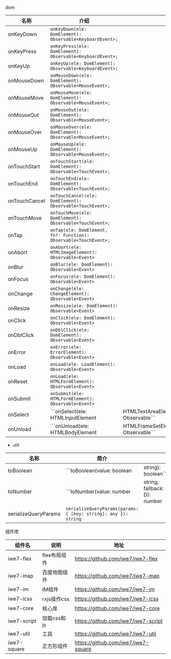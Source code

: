
dom

| 名称            | 介绍                                                                   |                                            |
|---------------|----------------------------------------------------------------------|--------------------------------------------|
| onKeyDown     | ```onKeyDown(ele: DomElement): Observable<KeyboardEvent>;```         |                                            |
| onKeyPress    | ```onKeyPress(ele: DomElement): Observable<KeyboardEvent>;```        |                                            |
| onKeyUp       | ```onKeyUp(ele: DomElement): Observable<KeyboardEvent>;```           |                                            |
| onMouseDown   | ```onMouseDown(ele: DomElement): Observable<MouseEvent>;```          |                                            |
| onMouseMove   | ```onMouseMove(ele: DomElement): Observable<MouseEvent>;```          |                                            |
| onMouseOut    | ```onMouseOut(ele: DomElement): Observable<MouseEvent>;```           |                                            |
| onMouseOver   | ```onMouseOver(ele: DomElement): Observable<MouseEvent>;```          |                                            |
| onMouseUp     | ```onMouseUp(ele: DomElement): Observable<MouseEvent>;```            |                                            |
| onTouchStart  | ```onTouchStart(ele: DomElement): Observable<TouchEvent>;```         |                                            |
| onTouchEnd    | ```onTouchEnd(ele: DomElement): Observable<TouchEvent>;```           |                                            |
| onTouchCancel | ```onTouchCancel(ele: DomElement): Observable<TouchEvent>;```        |                                            |
| onTouchMove   | ```onTouchMove(ele: DomElement): Observable<TouchEvent>;```          |                                            |
| onTap         | ```onTap(ele: DomElement, fn?: Function): Observable<TouchEvent>;``` |                                            |
| onAbort       | ```onAbort(ele: HTMLImageElement): Observable<Event>```              |                                            |
| onBlur        | ```onBlur(ele: DomElement): Observable<Event>```                     |                                            |
| onFocus       | ```onFocus(ele: DomElement): Observable<Event>```                    |                                            |
| onChange      | ```onChange(ele: ChangeElement): Observable<Event>```                |                                            |
| onResize      | ```onResize(ele: DomElement): Observable<Event>```                   |                                            |
| onClick       | ```onClick(ele: DomElement): Observable<Event>```                    |                                            |
| onDblClick    | ```onDblClick(ele: DomElement): Observable<Event>```                 |                                            |
| onError       | ```onError(ele: ErrorElement): Observable<Event>```                  |                                            |
| onLoad        | ```onLoad(ele: LoadElement): Observable<Event>```                    |                                            |
| onReset       | ```onLoad(ele: HTMLFormElement): Observable<Event>```                |                                            |
| onSubmit      | ```onSubmit(ele: HTMLFormElement): Observable<Event>```              |                                            |
| onSelect      | ```onSelect(ele: HTMLInputElement                                    | HTMLTextAreaElement): Observable<Event>``` |
| onUnload      | ```onUnload(ele: HTMLBodyElement                                     | HTMLFrameSetElement): Observable<Event>``` |


- util

| 名称                   | 简介                                                                 |                              |      |
|----------------------|--------------------------------------------------------------------|------------------------------|------|
| toBoolean            | ```toBoolean(value: boolean                                        | string): boolean```          |      |
| toNumber             | ```toNumber<D>(value: number                                       | string, fallback: D): number | D``` |
| serializeQueryParams | ```serializeQueryParams(params: { [key: string]: any }): string``` |                              |      |


组件库

| 组件名         | 说明        | 地址                                  |
|-------------|-----------|-------------------------------------|
| iwe7-flex   | flex布局组件  | https://github.com/iwe7/iwe7-flex   |
| iwe7-map    | 百度地图组件    | https://github.com/iwe7/iwe7-map    |
| iwe7-im     | IM组件      | https://github.com/iwe7/iwe7-im     |
| iwe7-icss   | rxjs操作css | https://github.com/iwe7/iwe7-icss   |
| iwe7-core   | 核心库       | https://github.com/iwe7/iwe7-core   |
| iwe7-script | 加载css和js  | https://github.com/iwe7/iwe7-script |
| iwe7-util   | 工具        | https://github.com/iwe7/iwe7-util   |
| iwe7-square | 正方形组件     | https://github.com/iwe7/iwe7-square |


